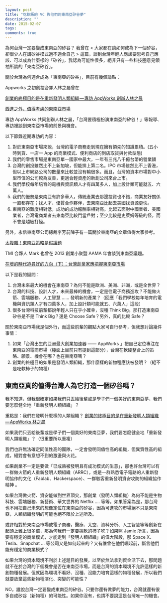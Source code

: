 ```yaml
---
layout: post
title: "吃軟飯的 VC 與他們的東南亞矽谷夢"
description: ""
date: 2015-02-07
tags: 
comments: true
---
```


為何台灣一定要變成東南亞的矽谷？
我曾在 < 大家都在談如何成為下一個矽谷，卻很少人在講矽谷模式適不適合自己 > 這篇，談到台灣年輕人應該要思考自己應該、可以成為什麼樣的「矽谷」，我認為可能性很多，絕非只有一些科技圈意見領袖所談的「東南亞矽谷」。

關於台灣為何適合成為「東南亞的矽谷」，目前有幾個論點：

Appworks 之初創投合夥人林之晨曾在

[創業的終極目的是在重新發明人類組織 — 專訪 AppWorks 創辦人林之晨](https://buzzorange.com/techorange/2014/12/30/interview-with-jamie-lin-ec-in-se-asia/)

[西進之外，值得考慮的東南亞市場](http://mrjamie.cc/2012/02/03/startup-asia-thoughts/)

專訪 AppWorks 共同創辦人林之晨，「台灣要積極扮演東南亞的矽谷！」等報導、專訪裡談到東南亞市場的前景與機會。

以下節錄近期專訪的內容：

1. 對於東南亞市場來說，台灣的電子商務走到現在擁有領先的知識累積。(五小時到貨、一店一 App 的商業模式、便利商店的到店取貨與付款型態)
2. 我們的零售市場是東南亞單一國家中最大，一年有三兆八千億台幣的營業額
3. 台灣的創投雖然比不上新加坡，但能排上第二名。IPO 市場雖然比不上香港，但以上市網路公司的數量來比較並沒有輸很多。而且，台灣的資本市場對中小型市值的公司較為友善，更適合輕資產的新創公司來台上市。
4. 我們學校每年培育的電機與資訊類人才有四萬多人，加上設計類可能就五、六萬人。
5. 我們的優勢是東南亞有許多華人，傳統產業去那邊投資也不錯，商業友好關係一直都存在；找人才、優質合作夥伴，去東南亞比起去美國找資源更快。
6. 東南亞的難度相對低，成功的成功報酬率相對高。比起去面對中國業者、美國業者，台灣電商業者去東南亞比較門當戶對；至少比較是史萊姆等級的怪，而不會是越級打怪。

另外，永信東南亞公司總裁李芳前陣子有一篇關於東南亞的文章值得大家參考。

[太複雜！東南亞策略是假議題](https://www.cw.com.tw/article/article.action?id=5064201)

TMI 合夥人 Mark 也曾在 2013 創業小聚暨 AAMA 年會談到東南亞議題。

[在壞的時代追尋好的方向（下）：台灣創業家應把握東南亞市場](https://www.inside.com.tw/2013/06/26/2013-aama-b-taiwan-entrepreneurs-should-focus-on-se-asia)

以下是我的疑問：

1. 台灣未來最大的機會在東南亞？為何不能是歐洲、美洲、非洲，或是全世界？
2. 台灣的科技、設計人才，未來最棒的機會，一定是往電子商務進攻？不能做火箭、雲端服務、人工智慧 …… 發明新的產業？（回應「我們學校每年培育的電機與資訊類人才有四萬多人，加上設計類可能就五、六萬人」這段）
3. 很多台灣科技前輩都說年輕人只在乎小確幸，沒種 Think Big。那打造東南亞矽谷是不是 Think Big？還是 Choose Safe？另外，真的比較 Safe？

關於東南亞市場我是個外行，而這些前輩的觀點大家可自行參考，但我想討論幾件事情：

1. 如果「台灣出生的亞洲最大創業加速器 —— AppWorks 」把自己定位專注在東南亞的電商市場（檯面上目前只有提到這部分），台灣在軟硬整合上的策略、願景、機會在哪？也在東南亞嗎？
2. 創業的終極目的如果是發明人類組織，那什麼樣的新物種應該被發明？（絕不是吃軟柿子的物種）


## 東南亞真的值得台灣人為它打造一個矽谷嗎？

我不知道，但我很確定如果我們只丟給後輩或是學子們一個美好的東南亞夢，我們要怎麼健全地「重新發明人類組織」？

重點是：我們在發明什麼樣的人類組織？
[創業的終極目的是在重新發明人類組織 — AppWorks 林之晨]((https://buzzorange.com/techorange/2014/12/30/interview-with-jamie-lin-ec-in-se-asia/))

如果我們只丟給後輩或是學子們一個美好的東南亞夢，我們要怎麼健全地「重新發明人類組織」？（很重要所以重複）

我們也許無法確定同值性高的團隊，一定會發明同值性高的組織，但異質性高的組成，絕對會有意想不到的激盪與火花。

如果創業不一定是要做「已成熟被發明且有成功模式的生意」，那也許台灣可以有一群做火箭的人重新發明人類組織（ARRC），或是一群熟悉電子電路的人重新發明協作的文化（Fablab、Hackerspace）、一群駭客重新發明資安攻防的組織協作精神 。

如果台灣做火箭、資安能做到世界頂尖，那創業（發明人類組織）為何不能是生物科技、雲端服務、新藝術、華文世界的 Netflix …. 等等。如果答案為是，那台灣也不用把自己未來的想像定位在東南亞的矽谷，因為可進攻的市場絕不只是東南亞，人類組織發明的可能也絕不限於上述所及。

或許相對於東南亞市場或電子商務，醫療、太空、資料分析、人工智慧等等創新在起頭上難上很多倍，那為何我們一定要挑軟的柿子吃？如果照 Jamie 所言，因為要有穩定的商業模式，才能走到「發明人類組織」的偉大階段，那 Space X、Tesla、Snapchat … 等公司又是如何起來的？又有誰曾在他們崛起前，斷言他們能有穩定的商業模式？

如果台灣的資本環境不利於上述題目的發展，以至於無法拿到資金活下去，那問題就不在於台灣的下個機會是否在東南亞市場，而是台灣的資本環境不允許這樣的新創物種發展。但就因為環境不看好、沒種、沒能力培育這樣的物種發展，所以我們就要放棄這些新物種演化、突變的可能性？

NO，誰說台灣一定要變成東南亞的矽谷。只要你還有做夢的能力，台灣就還有很多自成矽谷（新物種）的可能性。如果你沒有，也請不要說這是台灣唯一的機會。
